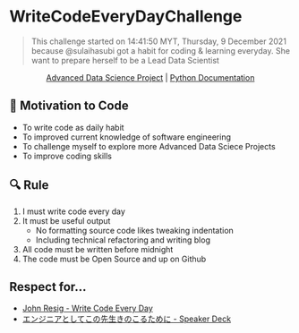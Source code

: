 # WriteCodeEveryDayChallenge

> This challenge started on 14:41:50 MYT, Thursday, 9 December 2021 because @sulaihasubi got a habit for coding & learning everyday. She want to prepare herself to be a Lead Data Scientist

<p align="center">
  <a href="">Advanced Data Science Project</a>
  |
  <a href="">Python Documentation</a>
</p>

## 🦾 Motivation to Code 

- To write code as daily habit 
- To improved current knowledge of software engineering
- To challenge myself to explore more Advanced Data Sciece Projects
- To improve coding skills

## 🔍 Rule

1. I must write code every day
2. It must be useful output
	- No formatting source code likes tweaking indentation
	- Including technical refactoring and writing blog
3. All code must be written before midnight
4. The code must be Open Source and up on Github

## Respect for...

- [John Resig - Write Code Every Day](https://johnresig.com/blog/write-code-every-day)
- [エンジニアとしてこの先生きのこるために - Speaker Deck](https://speakerdeck.com/rtechkouhou/enziniatositekofalsexian-sheng-kifalsekorutameni)
